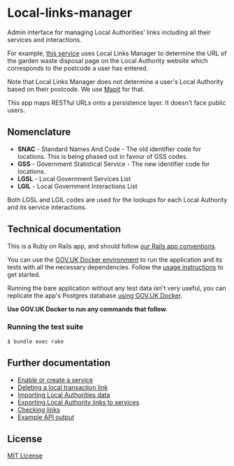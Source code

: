 # Local-links-manager

Admin interface for managing Local Authorities' links including all their services and interactions.

For example, [this service](https://www.gov.uk/garden-waste-disposal) uses Local Links Manager to determine the URL of the garden waste disposal page on the Local Authority website which corresponds to the postcode a user has entered.

Note that Local Links Manager does not determine a user's Local Authority based on their postcode. We use [Mapit](https://github.com/alphagov/mapit) for that.

This app maps RESTful URLs onto a persistence layer. It doesn't face public users.

## Nomenclature

- **SNAC** - Standard Names And Code - The old identifier code for locations. This is being phased out in favour of GSS codes.
- **GSS**  - Government Statistical Service - The new identifier code for locations.
- **LGSL** - Local Government Services List
- **LGIL** - Local Government Interactions List

Both LGSL and LGIL codes are used for the lookups for each Local Authority and its service interactions.

## Technical documentation

This is a Ruby on Rails app, and should follow [our Rails app conventions][conventions].

You can use the [GOV.UK Docker environment][govuk-docker] to run the application and its tests with all the necessary dependencies. Follow the [usage instructions][docker-usage] to get started.

Running the bare application without any test data isn't very useful, you can replicate the app's Postgres database [using GOV.UK Docker][replicate-db].

**Use GOV.UK Docker to run any commands that follow.**

[conventions]: https://docs.publishing.service.gov.uk/manual/conventions-for-rails-applications.html
[govuk-docker]: https://github.com/alphagov/govuk-docker
[docker-usage]: https://github.com/alphagov/govuk-docker#usage
[replicate-db]: https://github.com/alphagov/govuk-docker/blob/master/docs/how-tos.md#how-to-replicate-data-locally

### Running the test suite

```
$ bundle exec rake
```

## Further documentation

- [Enable or create a service](/docs/enable-or-create-service.md)
- [Deleting a local transaction link](/docs/deleting-a-link.md)
- [Importing Local Authorities data](/docs/importing-local-authorities-data.md)
- [Exporting Local Authority links to services](/docs/exporting-local-authority-links.md)
- [Checking links](/docs/checking-links.md)
- [Example API output](/docs/example-api-output.md)

## License

[MIT License](LICENSE)
